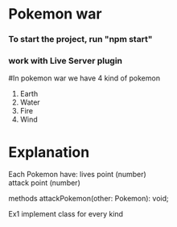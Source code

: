 # Pokemon war
### To start the project, run "npm start"
### work with Live Server plugin

#In pokemon war we have 4 kind of pokemon
1. Earth
2. Water
3. Fire
4.  Wind
# Explanation
Each Pokemon have:
 lives point (number)  
 attack point (number)

 methods
 attackPokemon(other: Pokemon): void;

Ex1
implement class for every kind


